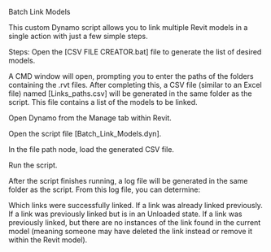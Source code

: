 Batch Link Models

This custom Dynamo script allows you to link multiple Revit models in a single action with just a few simple steps.

Steps:
Open the [CSV FILE CREATOR.bat] file to generate the list of desired models.

A CMD window will open, prompting you to enter the paths of the folders containing the .rvt files.
After completing this, a CSV file (similar to an Excel file) named [Links_paths.csv] will be generated in the same folder as the script. This file contains a list of the models to be linked.

Open Dynamo from the Manage tab within Revit.

Open the script file [Batch_Link_Models.dyn].

In the file path node, load the generated CSV file.

Run the script.

After the script finishes running, a log file will be generated in the same folder as the script. From this log file, you can determine:

Which links were successfully linked.
If a link was already linked previously.
If a link was previously linked but is in an Unloaded state.
If a link was previously linked, but there are no instances of the link found in the current model (meaning someone may have deleted the link instead or remove it within the Revit model).
